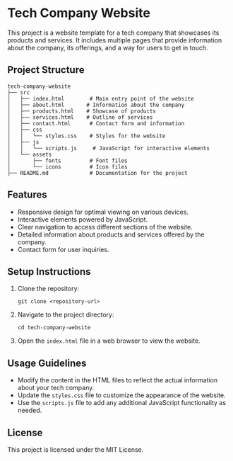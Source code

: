 # Tech Company Website

This project is a website template for a tech company that showcases its products and services. It includes multiple pages that provide information about the company, its offerings, and a way for users to get in touch.

## Project Structure

```
tech-company-website
├── src
│   ├── index.html        # Main entry point of the website
│   ├── about.html       # Information about the company
│   ├── products.html    # Showcase of products
│   ├── services.html    # Outline of services
│   ├── contact.html      # Contact form and information
│   ├── css
│   │   └── styles.css    # Styles for the website
│   ├── js
│   │   └── scripts.js     # JavaScript for interactive elements
│   └── assets
│       ├── fonts         # Font files
│       └── icons         # Icon files
├── README.md             # Documentation for the project
```

## Features

- Responsive design for optimal viewing on various devices.
- Interactive elements powered by JavaScript.
- Clear navigation to access different sections of the website.
- Detailed information about products and services offered by the company.
- Contact form for user inquiries.

## Setup Instructions

1. Clone the repository:
   ```
   git clone <repository-url>
   ```

2. Navigate to the project directory:
   ```
   cd tech-company-website
   ```

3. Open the `index.html` file in a web browser to view the website.

## Usage Guidelines

- Modify the content in the HTML files to reflect the actual information about your tech company.
- Update the `styles.css` file to customize the appearance of the website.
- Use the `scripts.js` file to add any additional JavaScript functionality as needed.

## License

This project is licensed under the MIT License.